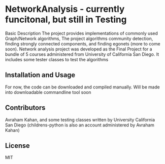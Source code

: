 # NetworkAnalysis - currently funcitonal, but still in Testing
Basic Description
The project provides implementations of commonly used Graph/Network algorithms, 
The project algorithms community detection, finding strongly connected components, and finding egonets (more to come soon). 
Network analysis project was developed as the Final Project for a bundle of 5 courses administered from University of California San Diego. 
It includes some tester classes to test the algorithms

## Installation and Usage
For now, the code can be downloaded and compiled manually. Will be made into downloadable commandline tool soon

## Contributors
Avraham Kahan, and some testing classes written by University California San Diego (childrens-python is also an account administered by Avraham Kahan)

## License 
MIT
